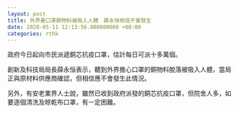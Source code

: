 ```yaml
---
layout: post
title: 外界憂口罩銅物料被吸入人體　薛永恒相信不會發生
date: 2020-05-11 12:13:56.000000000 +08:00
categories: rthk
---
```


政府今日起向市民派遞銅芯抗疫口罩，估計每日可派十多萬個。

創新及科技局局長薛永恒表示，聽到外界擔心口罩的銅物料脫落被吸入人體，當局正與原材料供應商確認，但相信應不會發生此情況。

另外，有安老業界人士說，雖然已收到政府派發的銅芯抗疫口罩，但院舍人多，如要逐個清洗及晾乾布口罩，有一定困難。
